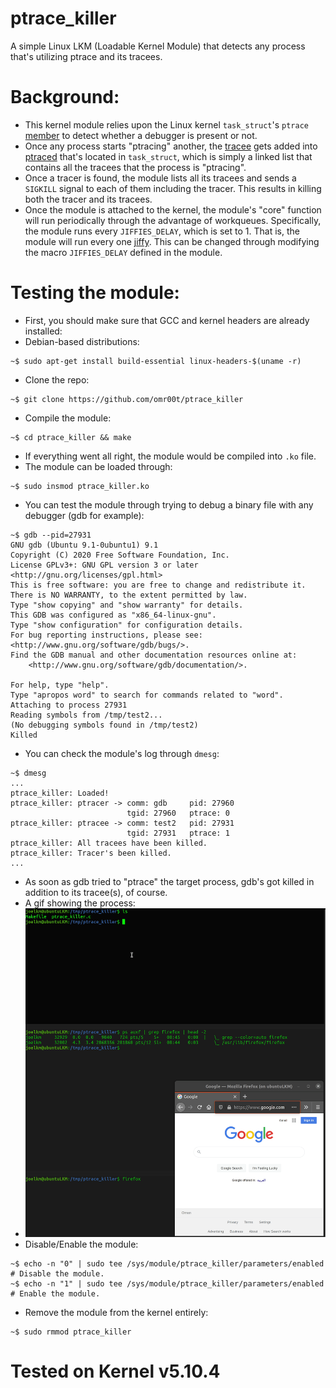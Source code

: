 # ptrace_killer
A simple Linux LKM (Loadable Kernel Module) that detects any process that's utilizing ptrace and its tracees.

# Background: 
* This kernel module relies upon the Linux kernel `task_struct`'s `ptrace` [member](https://elixir.bootlin.com/linux/latest/source/include/linux/sched.h#L661) to detect whether a debugger is present or not.
* Once any process starts "ptracing" another, the [tracee](https://man7.org/linux/man-pages/man2/ptrace.2.html) gets added into [ptraced](https://elixir.bootlin.com/linux/latest/source/include/linux/sched.h#L867) that's located in `task_struct`, which is simply a linked list that contains all the tracees that the process is "ptracing".
* Once a tracer is found, the module lists all its tracees and sends a `SIGKILL` signal to each of them including the tracer. This results in killing both the tracer and its tracees.
* Once the module is attached to the kernel, the module's "core" function will run periodically through the advantage of workqueues. Specifically, the module runs every `JIFFIES_DELAY`, which is set to 1. That is, the module will run every one [jiffy](https://www.oreilly.com/library/view/linux-device-drivers/9781785280009/4041820a-bbe4-4502-8ef9-d1913e133332.xhtml). This can be changed through modifying the macro `JIFFIES_DELAY` defined in the module.
# Testing the module:
* First, you should make sure that GCC and kernel headers are already installed:
* Debian-based distributions:
```
~$ sudo apt-get install build-essential linux-headers-$(uname -r)
```
* Clone the repo:
```
~$ git clone https://github.com/omr00t/ptrace_killer
```
* Compile the module:
```
~$ cd ptrace_killer && make
```
* If everything went all right, the module would be compiled into `.ko` file.
* The module can be loaded through:
```
~$ sudo insmod ptrace_killer.ko
```
* You can test the module through trying to debug a binary file with any debugger (gdb for example):
```
~$ gdb --pid=27931
GNU gdb (Ubuntu 9.1-0ubuntu1) 9.1
Copyright (C) 2020 Free Software Foundation, Inc.
License GPLv3+: GNU GPL version 3 or later <http://gnu.org/licenses/gpl.html>
This is free software: you are free to change and redistribute it.
There is NO WARRANTY, to the extent permitted by law.
Type "show copying" and "show warranty" for details.
This GDB was configured as "x86_64-linux-gnu".
Type "show configuration" for configuration details.
For bug reporting instructions, please see:
<http://www.gnu.org/software/gdb/bugs/>.
Find the GDB manual and other documentation resources online at:
    <http://www.gnu.org/software/gdb/documentation/>.

For help, type "help".
Type "apropos word" to search for commands related to "word".
Attaching to process 27931
Reading symbols from /tmp/test2...
(No debugging symbols found in /tmp/test2)
Killed
```
* You can check the module's log through `dmesg`:
```
~$ dmesg
...
ptrace_killer: Loaded!                             
ptrace_killer: ptracer -> comm: gdb     pid: 27960
                          tgid: 27960   ptrace: 0 
ptrace_killer: ptracee -> comm: test2   pid: 27931
                          tgid: 27931   ptrace: 1 
ptrace_killer: All tracees have been killed.       
ptrace_killer: Tracer's been killed.               
...
```
* As soon as gdb tried to "ptrace" the target process, gdb's got killed in addition to its tracee(s), of course.
* A gif showing the process:
* ![ptrace_killer](gif/ptrace_killer.gif)
* Disable/Enable the module:
```
~$ echo -n "0" | sudo tee /sys/module/ptrace_killer/parameters/enabled  # Disable the module.
~$ echo -n "1" | sudo tee /sys/module/ptrace_killer/parameters/enabled  # Enable the module.
```
* Remove the module from the kernel entirely:
```
~$ sudo rmmod ptrace_killer
```
# Tested on Kernel v5.10.4
